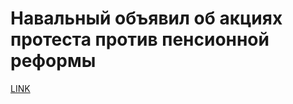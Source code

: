 # Навальный объявил об акциях протеста против пенсионной реформы



[LINK](https://varlamov.ru/3036740.html)